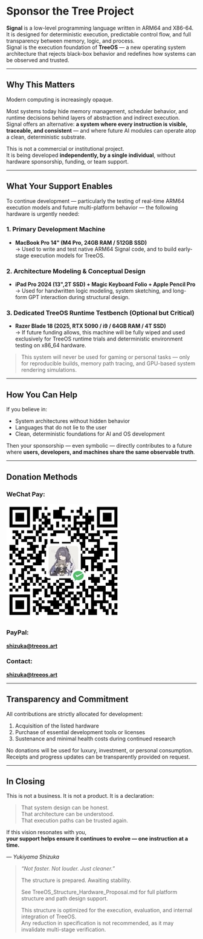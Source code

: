 # Sponsor the Tree Project

**Signal** is a low-level programming language written in ARM64 and X86-64. 
It is designed for deterministic execution, predictable control flow, and full transparency between memory, logic, and process.  
Signal is the execution foundation of **TreeOS** — a new operating system architecture that rejects black-box behavior and redefines how systems can be observed and trusted.

---

## Why This Matters

Modern computing is increasingly opaque.

Most systems today hide memory management, scheduler behavior, and runtime decisions behind layers of abstraction and indirect execution.  
Signal offers an alternative: **a system where every instruction is visible, traceable, and consistent** — and where future AI modules can operate atop a clean, deterministic substrate.

This is not a commercial or institutional project.  
It is being developed **independently, by a single individual**, without hardware sponsorship, funding, or team support.

---

## What Your Support Enables

To continue development — particularly the testing of real-time ARM64 execution models and future multi-platform behavior — the following hardware is urgently needed:

### 1. Primary Development Machine

- **MacBook Pro 14" (M4 Pro, 24GB RAM / 512GB SSD)**  
  → Used to write and test native ARM64 Signal code, and to build early-stage execution models for TreeOS.

### 2. Architecture Modeling & Conceptual Design

- **iPad Pro 2024 (13",2T SSD) + Magic Keyboard Folio + Apple Pencil Pro**  
  → Used for handwritten logic modeling, system sketching, and long-form GPT interaction during structural design.

### 3. Dedicated TreeOS Runtime Testbench (Optional but Critical)

- **Razer Blade 18 (2025, RTX 5090 / i9 / 64GB RAM / 4T SSD)**  
  → If future funding allows, this machine will be fully wiped and used exclusively for TreeOS runtime trials and deterministic environment testing on x86_64 hardware.

> This system will never be used for gaming or personal tasks — only for reproducible builds, memory path tracing, and GPU-based system rendering simulations.

---

## How You Can Help

If you believe in:

- System architectures without hidden behavior  
- Languages that do not lie to the user  
- Clean, deterministic foundations for AI and OS development  

Then your sponsorship — even symbolic — directly contributes to a future where **users, developers, and machines share the same observable truth**.

---

## Donation Methods

### WeChat Pay:

<img src="./sponsor.jpg" alt="Sponsor via WeChat" width="300"/>

### PayPal:

**shizuka@treeos.art**

### Contact:

**shizuka@treeos.art**

---

## Transparency and Commitment

All contributions are strictly allocated for development:

1. Acquisition of the listed hardware  
2. Purchase of essential development tools or licenses  
3. Sustenance and minimal health costs during continued research

No donations will be used for luxury, investment, or personal consumption.  
Receipts and progress updates can be transparently provided on request.

---

## In Closing

This is not a business. It is not a product. It is a declaration:

> That system design can be honest.  
> That architecture can be understood.  
> That execution paths can be trusted again.

If this vision resonates with you,  
**your support helps ensure it continues to evolve — one instruction at a time.**

— *Yukiyama Shizuka*

> *“Not faster. Not louder. Just cleaner.”*
>
> The structure is prepared. Awaiting stability.
>
> See TreeOS_Structure_Hardware_Proposal.md for full platform structure and path design support.
>
> This structure is optimized for the execution, evaluation, and internal integration of TreeOS.  
Any reduction in specification is not recommended, as it may invalidate multi-stage verification.  
